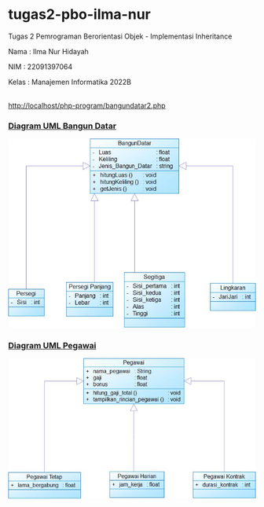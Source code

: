 # tugas2-pbo-ilma-nur
Tugas 2 Pemrograman Berorientasi Objek - Implementasi Inheritance
<p>Nama : Ilma Nur Hidayah </p>
<p>NIM : 22091397064 </p>
<p>Kelas : Manajemen Informatika 2022B</p><br>

<a href="http://192.168.43.61/php-program/bangundatar2.php">
http://localhost/php-program/bangundatar2.php

<h3>Diagram UML Bangun Datar</h3>
<img src="DIAGRAM UML/uml bangun datar.jpg">

<h3>Diagram UML Pegawai</h3>
<img src="DIAGRAM UML/uml pegawai.jpg">
